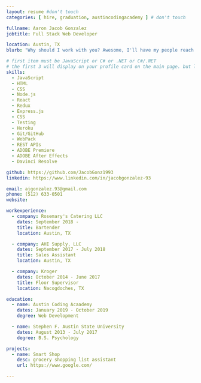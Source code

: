 ```yaml
---
layout: resume #don't touch
categories: [ hire, graduation, austincodingacademy ] # don't touch

fullname: Aaron Jacob Gonzalez
jobtitle: Full Stack Web Developer

location: Austin, TX
blurb: "Why should I work with you? Awesome, I'll have my people reach out."

# first item must be JavaScript or C# or .NET or C#/.NET
# the first 3 will display on your profile card on the main page. but list as many as you want, they will be all be visible on your individual profile page
skills:
  - JavaScript
  - HTML
  - CSS
  - Node.js
  - React
  - Redux
  - Express.js
  - CSS
  - Testing
  - Heroku
  - Git/GitHub
  - WebPack
  - REST APIs
  - ADOBE Premiere
  - ADOBE After Effects 
  - Davinci Resolve

github: https://github.com/JacobGonz1993
linkedin: https://www.linkedin.com/in/jacobgonzalez-93

email: ajgonzalez.93@gmail.com
phone: (512) 633-0501
website: 

workexperience:
  - company: Rosemary's Catering LLC
    dates: September 2018 - 
    title: Bartender
    location: Austin, TX

  - company: AHI Supply, LLC
    dates: September 2017 - July 2018
    title: Sales Assistant
    location: Austin, TX

  - company: Kroger
    dates: October 2014 - June 2017
    title: Floor Supervisor
    location: Nacogdoches, TX

education:
  - name: Austin Coding Acaademy
    dates: January 2019 - October 2019
    degree: Web Development

  - name: Stephen F. Austin State University
    dates: August 2013 - July 2017
    degree: B.S. Psychology

projects:
  - name: Smart Shop
    desc: grocery shopping list assistant
    url: https://www.google.com/

---
```

